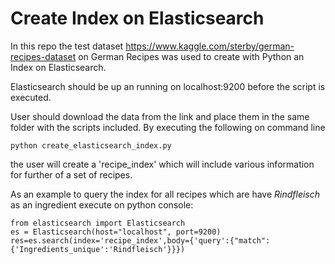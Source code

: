 # Create Index on Elasticsearch 

In this repo the test dataset https://www.kaggle.com/sterby/german-recipes-dataset 
on German Recipes was used to create with Python an Index on Elasticsearch.

Elasticsearch should be up an running on localhost:9200 before the script is executed.

User should download the data from the link and place them in the same folder with 
the scripts included. By executing the following on command line

```
python create_elasticsearch_index.py
```

the user will create a 'recipe_index' which will include various information for
further of a set of recipes. 

As an example to query the index for all recipes which are have *Rindfleisch* as an ingredient 
execute on python console: 
```
from elasticsearch import Elasticsearch
es = Elasticsearch(host="localhost", port=9200)
res=es.search(index='recipe_index',body={'query':{"match":{'Ingredients_unique':'Rindfleisch'}}})
```
